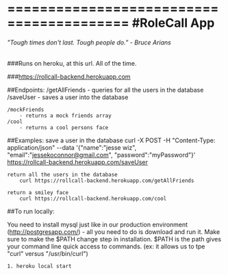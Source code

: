 =========================================
#RoleCall App
=========================================

###### "Tough times don't last. Tough people do.” - Bruce Arians

###Runs on heroku, at this url. All of the time.

###https://rollcall-backend.herokuapp.com


##Endpoints:
    /getAllFriends
        - queries for all the users in the database
    /saveUser
        - saves a user into the database

    /mockFriends
        - returns a mock friends array
    /cool
        - returns a cool persons face

##Examples:
    save a user in the database
        curl -X POST -H "Content-Type: application/json" --data '{"name":"jesse wiz", "email":"jessekoconnor@gmail.com", "password":"myPassword"}' https://rollcall-backend.herokuapp.com/saveUser

    return all the users in the database
        curl https://rollcall-backend.herokuapp.com/getAllFriends

    return a smiley face
        curl https://rollcall-backend.herokuapp.com/cool


##To run locally:

You need to install mysql just like in our production environment (http://postgresapp.com/)
    - all you need to do is download and run it. Make sure to make the $PATH change step in installation.
      $PATH is the path gives your command line quick access to commands. (ex: it allows us to tpe "curl" versus "/usr/bin/curl")


	1. heroku local start


